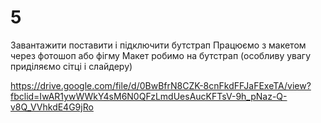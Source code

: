 # 5
Завантажити поставити і підключити бутстрап
Працюємо з макетом через фотошоп або фігму
Макет робимо на бутстрап (особливу увагу приділяємо сітці і слайдеру)
 
https://drive.google.com/file/d/0BwBfrN8CZK-8cnFkdFFJaFExeTA/view?fbclid=IwAR1ywWWkY4sM6N0QFzLmdUesAucKFTsV-9h_pNaz-Q-v8Q_VVhkdE4G9jRo
